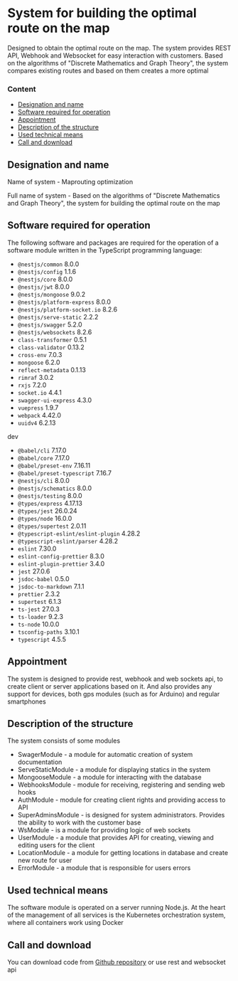 # System for building the optimal route on the map

Designed to obtain the optimal route on the map. The system provides REST API, Webhook and Websocket for easy interaction with customers. Based on the algorithms of "Discrete Mathematics and Graph Theory", the system compares existing routes and based on them creates a more optimal

### Content 
- [Designation and name](#name)
- [Software required for operation](#software)
- [Appointment](#appointment)
- [Description of the structure](#structure)
- [Used technical means](#technical)
- [Call and download](#download)

<a name="name"></a>

## Designation and name

Name of system - Maprouting optimization

Full name of system - Based on the algorithms of "Discrete Mathematics and Graph Theory", the system for building the optimal route on the map

<a name="software"></a>

## Software required for operation

The following software and packages are required for the operation of a software module written in the TypeScript programming language:

* `@nestjs/common` 8.0.0
* `@nestjs/config` 1.1.6
* `@nestjs/core` 8.0.0
* `@nestjs/jwt` 8.0.0
* `@nestjs/mongoose` 9.0.2
* `@nestjs/platform-express` 8.0.0
* `@nestjs/platform-socket.io` 8.2.6
* `@nestjs/serve-static` 2.2.2
* `@nestjs/swagger` 5.2.0
* `@nestjs/websockets` 8.2.6
* `class-transformer` 0.5.1
* `class-validator` 0.13.2
* `cross-env` 7.0.3
* `mongoose` 6.2.0
* `reflect-metadata` 0.1.13
* `rimraf` 3.0.2
* `rxjs` 7.2.0
* `socket.io` 4.4.1
* `swagger-ui-express` 4.3.0
* `vuepress` 1.9.7
* `webpack` 4.42.0
* `uuidv4` 6.2.13

dev

* `@babel/cli` 7.17.0
* `@babel/core` 7.17.0
* `@babel/preset-env` 7.16.11
* `@babel/preset-typescript` 7.16.7
* `@nestjs/cli` 8.0.0
* `@nestjs/schematics` 8.0.0
* `@nestjs/testing` 8.0.0
* `@types/express` 4.17.13
* `@types/jest` 26.0.24
* `@types/node` 16.0.0
* `@types/supertest` 2.0.11
* `@typescript-eslint/eslint-plugin` 4.28.2
* `@typescript-eslint/parser` 4.28.2
* `eslint` 7.30.0
* `eslint-config-prettier` 8.3.0
* `eslint-plugin-prettier` 3.4.0
* `jest` 27.0.6
* `jsdoc-babel` 0.5.0
* `jsdoc-to-markdown` 7.1.1
* `prettier` 2.3.2
* `supertest` 6.1.3
* `ts-jest` 27.0.3
* `ts-loader` 9.2.3
* `ts-node` 10.0.0
* `tsconfig-paths` 3.10.1
* `typescript` 4.5.5

<a name="appointment"></a>

## Appointment

The system is designed to provide rest, webhook and web sockets api, to create client or server applications based on it. And also provides any support for devices, both gps modules (such as for Arduino) and regular smartphones

<a name="structure"></a>

## Description of the structure

The system consists of some modules

* SwagerModule - a module for automatic creation of system documentation
* ServeStaticModule - a module for displaying statics in the system
* MongooseModule - a module for interacting with the database
* WebhooksModule - module for receiving, registering and sending web hooks
* AuthModule - module for creating client rights and providing access to API
* SuperAdminsModule - is designed for system administrators. Provides the ability to work with the customer base
* WsModule - is a module for providing logic of web sockets
* UserModule - a module that provides API for creating, viewing and editing users for the client
* LocationModule - a module for getting locations in database and create new route for user
* ErrorModule - a module that is responsible for users errors

<a name="technical"></a>

## Used technical means

The software module is operated on a server running Node.js. At the heart of the management of all services is the Kubernetes orchestration system, where all containers work using Docker

<a name="download"></a>

## Call and download

You can download code from [Github repository](https://github.com/BohdanShmalko/-system-of-optimization-of-maprouting/tree/master) or use rest and websocket api
